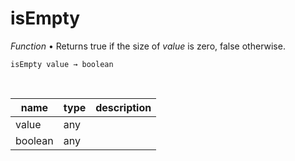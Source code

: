 # isEmpty

_Function_ &bull; Returns true if the size of _value_ is zero, false otherwise.

<pre><code>isEmpty value &rarr; boolean</code></pre>
<br>

| name | type | description |
|------|------|-------------|
|value|any||
|boolean|any||


